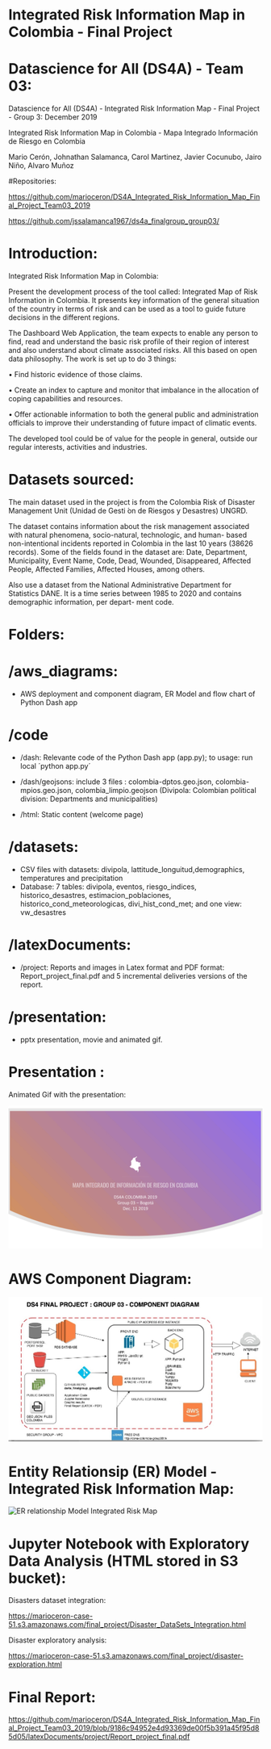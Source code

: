 #  Integrated Risk Information Map in Colombia - Final Project 
#  Datascience for All (DS4A) - Team 03: 

Datascience for All (DS4A) - Integrated Risk Information Map - Final Project - Group 3: December 2019

Integrated Risk Information Map in Colombia - Mapa Integrado Información de Riesgo en Colombia

Mario Cerón, Johnathan Salamanca, Carol Martinez, Javier Cocunubo, Jairo Niño, Alvaro Muñoz

#Repositories: 

https://github.com/marioceron/DS4A_Integrated_Risk_Information_Map_Final_Project_Team03_2019

https://github.com/jssalamanca1967/ds4a_finalgroup_group03/

# Introduction: 


Integrated Risk Information Map in Colombia:

Present the development process of the tool called: Integrated Map of Risk Information in Colombia.
It presents key information of the general situation of the country in terms of risk and can be used as a tool to guide future decisions in the different regions.

The Dashboard Web Application, the team expects to enable any person to find, read and understand the basic risk profile of their region of interest and also understand about climate associated risks. All this based on open data philosophy.
The work is set up to do 3 things:

• Find historic evidence of those claims.

• Create an index to capture and monitor that imbalance in the allocation of coping capabilities and resources.

• Offer actionable information to both the general public and administration officials to improve their understanding of future impact of climatic events.

The developed tool could be of value for the people in general, outside our regular interests, activities and industries.

# Datasets sourced:

The main dataset used in the project is from the Colombia Risk of Disaster Management Unit (Unidad de Gesti ́on de Riesgos y Desastres) UNGRD. 

The dataset contains information about the risk management associated with natural phenomena, socio-natural, technologic, and human- based non-intentional incidents reported in Colombia in the last 10 years (38626 records). Some of the fields found in the dataset are: Date, Department, Municipality, Event Name, Code, Dead, Wounded, Disappeared, Affected People, Affected Families, Affected Houses, among others.

Also use a dataset from the National Administrative Department for Statistics DANE. It is a time series between 1985 to 2020 and contains demographic information, per depart- ment code.


# Folders:

# /aws_diagrams: 
* AWS deployment and component diagram, ER Model and flow chart of Python Dash app

# /code
* /dash: Relevante code of the Python Dash app (app.py); to usage: run local ´python app.py´
* /dash/geojsons: include 3 files : colombia-dptos.geo.json, colombia-mpios.geo.json, colombia_limpio.geojson
(Divipola: Colombian political division: Departments and municipalities)

* /html: Static content (welcome page)

# /datasets: 
* CSV files with datasets: divipola, lattitude_longuitud,demographics, temperatures and precipitation
* Database: 7 tables: divipola, eventos, riesgo_indices, historico_desastres, estimacion_poblaciones, historico_cond_meteorologicas, divi_hist_cond_met; and one view: vw_desastres

# /latexDocuments: 
* /project: Reports and images in Latex format and PDF format: Report_project_final.pdf 
and 5 incremental deliveries versions of the report.

# /presentation: 
* pptx presentation, movie and animated gif.

# Presentation :

Animated Gif with the presentation:

![Final Project Presentation](presentation/Bogota_Group_03_Presentation.gif)

# AWS Component Diagram:

![AWS Component Diagram Integrated Risk Map](aws_diagrams/AWS_Component_Diagram_project_group_03.jpg)

# Entity Relationsip (ER) Model - Integrated Risk Information Map:

![ER relationship Model Integrated Risk Map](aws_diagrams/Project_Group03_ERModel.jpg)

# Jupyter Notebook with Exploratory Data Analysis (HTML stored in S3 bucket):

Disasters dataset integration:

https://marioceron-case-51.s3.amazonaws.com/final_project/Disaster_DataSets_Integration.html

Disaster exploratory analysis: 

https://marioceron-case-51.s3.amazonaws.com/final_project/disaster-exploration.html


# Final Report:

https://github.com/marioceron/DS4A_Integrated_Risk_Information_Map_Final_Project_Team03_2019/blob/9186c94952e4d93369de00f5b391a45f95d85d05/latexDocuments/project/Report_project_final.pdf
